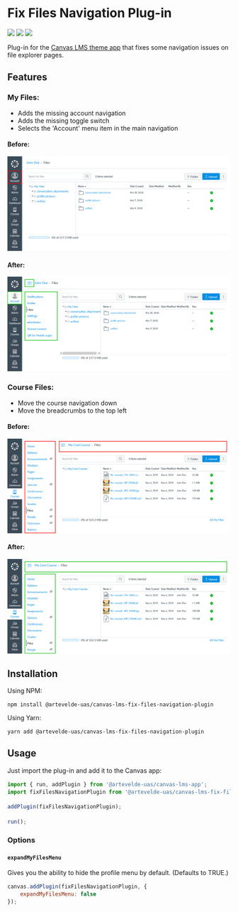 # Fix Files Navigation Plug-in

[![](https://img.shields.io/npm/v/@artevelde-uas/canvas-lms-fix-files-navigation-plugin.svg)](https://www.npmjs.com/package/@artevelde-uas/canvas-lms-fix-files-navigation-plugin)
[![](https://img.shields.io/github/license/artevelde-uas/canvas-lms-fix-files-navigation-plugin.svg)](https://spdx.org/licenses/ISC)
[![](https://img.shields.io/npm/dt/@artevelde-uas/canvas-lms-fix-files-navigation-plugin.svg)](https://www.npmjs.com/package/@artevelde-uas/canvas-lms-fix-files-navigation-plugin)

Plug-in for the [Canvas LMS theme app](https://github.com/artevelde-uas/canvas-lms-app) that fixes some navigation issues on file explorer pages.

## Features

### My Files:

  * Adds the missing account navigation
  * Adds the missing toggle switch
  * Selects the 'Account' menu item in the main navigation

#### Before:
![Example image](docs/my-files-before.png)

#### After:
![Example image](docs/my-files-after.png)

### Course Files:

  * Move the course navigation down
  * Move the breadcrumbs to the top left

#### Before:
![Example image](docs/course-files-before.png)

#### After:
![Example image](docs/course-files-after.png)

## Installation

Using NPM:

    npm install @artevelde-uas/canvas-lms-fix-files-navigation-plugin

Using Yarn:

    yarn add @artevelde-uas/canvas-lms-fix-files-navigation-plugin

## Usage

Just import the plug-in and add it to the Canvas app:

```javascript
import { run, addPlugin } from '@artevelde-uas/canvas-lms-app';
import fixFilesNavigationPlugin from '@artevelde-uas/canvas-lms-fix-files-navigation-plugin';

addPlugin(fixFilesNavigationPlugin);

run();
```

### Options

#### `expandMyFilesMenu`

Gives you the ability to hide the profile menu by default. (Defaults to TRUE.)

```javascript
canvas.addPlugin(fixFilesNavigationPlugin, {
    expandMyFilesMenu: false
});
```
